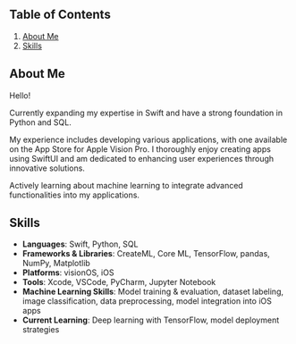 ## Table of Contents
1. [About Me](#about-me)
2. [Skills](#skills)

## About Me

Hello!

Currently expanding my expertise in Swift and have a strong foundation in Python and SQL.

My experience includes developing various applications, with one available on the App Store for Apple Vision Pro. I thoroughly enjoy creating apps using SwiftUI and am dedicated to enhancing user experiences through innovative solutions.

Actively learning about machine learning to integrate advanced functionalities into my applications.

## Skills

- **Languages**: Swift, Python, SQL  
- **Frameworks & Libraries**: CreateML, Core ML, TensorFlow, pandas, NumPy, Matplotlib  
- **Platforms**: visionOS, iOS
- **Tools**: Xcode, VSCode, PyCharm, Jupyter Notebook  
- **Machine Learning Skills**: Model training & evaluation, dataset labeling, image classification, data preprocessing, model integration into iOS apps  
- **Current Learning**: Deep learning with TensorFlow, model deployment strategies

<!---
JBalladares/JBalladares is a ✨ special ✨ repository because its `README.md` (this file) appears on your GitHub profile.
You can click the Preview link to take a look at your changes.
--->
